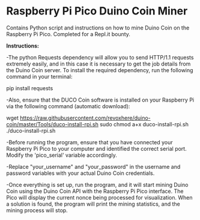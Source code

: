 # Raspberry Pi Pico Duino Coin Miner
Contains Python script and instructions on how to mine Duino Coin on the Raspberry Pi Pico.
Completed for a Repl.it bounty.

**Instructions:**

-The python Requests dependency will allow you to send HTTP/1.1 requests extremely easily, and in this case it is necessary to get the job details from the Duino Coin server. To install the required dependency, run the following command in your terminal:

pip install requests

-Also, ensure that the DUCO Coin software is installed on your Raspberry Pi via the following command (automatic download):

wget https://raw.githubusercontent.com/revoxhere/duino-coin/master/Tools/duco-install-rpi.sh
sudo chmod a+x duco-install-rpi.sh
./duco-install-rpi.sh

-Before running the program, ensure that you have connected your Raspberry Pi Pico to your computer and identified the correct serial port. Modify the 'pico_serial' variable accordingly.

-Replace "your_username" and "your_password" in the username and password variables with your actual Duino Coin credentials.

-Once everything is set up, run the program, and it will start mining Duino Coin using the Duino Coin API with the Raspberry Pi Pico interface. The Pico will display the current nonce being processed for visualization. When a solution is found, the program will print the mining statistics, and the mining process will stop.
